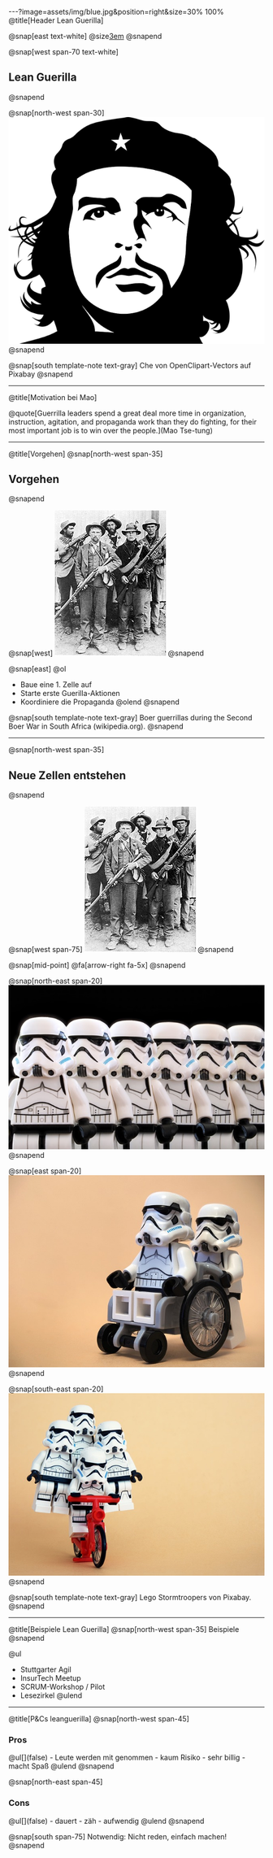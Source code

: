 ---?image=assets/img/blue.jpg&position=right&size=30% 100%
@title[Header Lean Guerilla]


@snap[east text-white]
@size[3em](6.)
@snapend

@snap[west span-70 text-white]
<h2>Lean Guerilla</h2>
@snapend

@snap[north-west span-30]
![CHE](assets/img/che.png)
@snapend


@snap[south template-note text-gray]
Che von OpenClipart-Vectors auf Pixabay
@snapend

---
@title[Motivation bei Mao]

@quote[Guerrilla leaders spend a great deal more time in organization, instruction, agitation, and propaganda work than they do fighting, for their most important job is to win over the people.](Mao Tse-tung)  

---
@title[Vorgehen]
@snap[north-west span-35]
## Vorgehen
@snapend

@snap[west]
![guerilla](assets/img/guerillateam.JPG)
@snapend

@snap[east]
@ol
  - Baue eine 1. Zelle auf
  - Starte erste Guerilla-Aktionen
  - Koordiniere die Propaganda
@olend
@snapend

@snap[south template-note text-gray]
Boer guerrillas during the Second Boer War in South Africa (wikipedia.org).
@snapend

---
@snap[north-west span-35]
## Neue Zellen entstehen
@snapend

@snap[west span-75]
![guerilla](assets/img/guerillateam.JPG)
@snapend

@snap[mid-point]
@fa[arrow-right fa-5x]
@snapend

@snap[north-east span-20]
![Stormtroopers](assets/img/stormtrooper.jpg)
@snapend

@snap[east span-20]
![Disabled-Stormtroopers](assets/img/wheelchair-stormtroopers.jpg)
@snapend

@snap[south-east span-20]
![Bicycle-Stormtroopers](assets/img/byciclestormtroopers.jpg)
@snapend

@snap[south template-note text-gray]
Lego Stormtroopers von Pixabay.
@snapend

---
@title[Beispiele Lean Guerilla]
@snap[north-west span-35]
Beispiele
@snapend

@ul
  - Stuttgarter Agil
  - InsurTech Meetup
  - SCRUM-Workshop / Pilot
  - Lesezirkel
@ulend

---
@title[P&Cs leanguerilla]
@snap[north-west span-45]
  <h3>Pros</h3>
  @ul[](false)
    - Leute werden mit genommen
    - kaum Risiko
    - sehr billig
    - macht Spaß
    @ulend
@snapend

@snap[north-east span-45]
  <h3>Cons</h3>
  @ul[](false)
    - dauert
    - zäh
    - aufwendig
  @ulend
@snapend

@snap[south span-75]
Notwendig: Nicht reden, einfach machen!
@snapend
